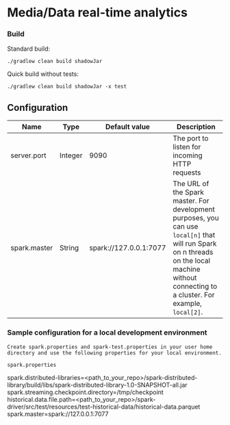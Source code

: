 # Media/Data real-time analytics

### Build
Standard build:
```
./gradlew clean build shadowJar
```
Quick build without tests:
```
./gradlew clean build shadowJar -x test
```
## Configuration
| Name | Type | Default value | Description |
| ---- | ---- | ------------- | ----------- |
| server.port | Integer | 9090 | The port to listen for incoming HTTP requests |
| spark.master | String | spark://127.0.0.1:7077 | The URL of the Spark master. For development purposes, you can use `local[n]` that will run Spark on n threads on the local machine without connecting to a cluster. For example, `local[2]`. |

### Sample configuration for a local development environment
```
Create spark.properties and spark-test.properties in your user home directory and use the following properties for your local environment.

spark.properties
```
spark.distributed-libraries=<path_to_your_repo>/spark-distributed-library/build/libs/spark-distributed-library-1.0-SNAPSHOT-all.jar
spark.streaming.checkpoint.directory=/tmp/checkpoint
historical.data.file.path=<path_to_your_repo>/spark-driver/src/test/resources/test-historical-data/historical-data.parquet
spark.master=spark://127.0.0.1:7077

